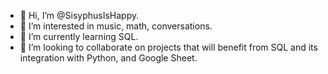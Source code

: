 - 👋 Hi, I’m @SisyphusIsHappy.
- 👀 I’m interested in music, math, conversations.
- 🌱 I’m currently learning SQL.
- 💞️ I’m looking to collaborate on projects that will benefit from SQL and its integration with Python, and Google Sheet.
<!---
SisyphusIsHappy/SisyphusIsHappy is a ✨ special ✨ repository because its `README.md` (this file) appears on your GitHub profile.
You can click the Preview link to take a look at your changes.
--->
